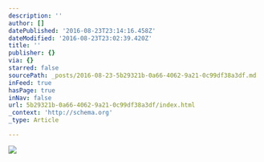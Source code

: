 ```yaml
---
description: ''
author: []
datePublished: '2016-08-23T23:14:16.458Z'
dateModified: '2016-08-23T23:02:39.420Z'
title: ''
publisher: {}
via: {}
starred: false
sourcePath: _posts/2016-08-23-5b29321b-0a66-4062-9a21-0c99df38a3df.md
inFeed: true
hasPage: true
inNav: false
url: 5b29321b-0a66-4062-9a21-0c99df38a3df/index.html
_context: 'http://schema.org'
_type: Article

---
```

![](https://the-grid-user-content.s3-us-west-2.amazonaws.com/8b8de3a3-e702-4855-9c25-c4e3fc35c50e.jpg)